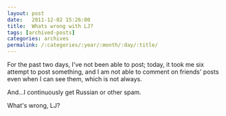 ```yaml
---
layout: post
date:	2011-12-02 15:26:00
title:  Whats wrong with LJ?
tags: [archived-posts]
categories: archives
permalink: /:categories/:year/:month/:day/:title/
---
```

For the past two days, I've not been able to post; today, it took me six attempt to post something, and I am not able to comment on friends' posts even when I can see them, which is not always.

And...I continuously get Russian or other spam.

What's wrong, LJ?
